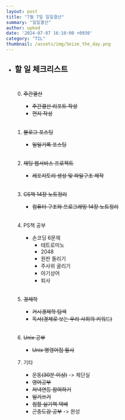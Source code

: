 ```yaml
---
layout: post
title: "7월 7일 일일결산"
summary: "일일결산"
author: upked
date: '2024-07-07 16:10:00 +0930'
category: "TIL"
thumbnail: /assets/img/Seize_the_day.png
---
```


- ## 할 일 체크리스트<br/><br/>

    0. ~~주간결산~~
        - ~~주간결산 리포트 작성~~
        - ~~편지 작성~~<br/><br/>

    1. ~~블로그 포스팅~~
        - ~~일일기록 포스팅~~<br/><br/>


    2. ~~채팅 웹서비스 프로젝트~~
        - ~~레포지토리 생성 및 파일구조 제작~~<br/><br/>

    3. ~~CS책 14장 노트정리~~
        - ~~컴퓨터 구조와 프로그래밍 14장 노트정리~~<br/><br/>


    4. PS책 공부
        - 손코딩 6문제
            - 테트로미노
            - 2048
            - 원판 돌리기
            - 주사위 굴리기
            - 아기상어
            - 퇴사<br/><br/>


    5. ~~경제학~~
        - ~~거시경제학 탐색~~
        - ~~독서(경제로 보는 우리 사회의 키워드)~~<br/><br/>


    6. ~~Unix 공부~~
        - ~~Unix 명령어집 필사~~

    7. 기타
        - ~~운동(30분 이상)~~ -> 체단실
        - ~~영어공부~~
        - ~~저녁연등 참여하기~~
        - ~~일기쓰기~~
        - ~~컴활 실기책 택배~~
        - ~~곤충도감 공부~~ -> 완성


